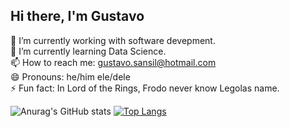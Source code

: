 ## Hi there, I'm Gustavo

🔭 I’m currently working with software devepment. <br>
🌱 I’m currently learning Data Science.<br>
📫 How to reach me: gustavo.sansil@hotmail.com<br>
😄 Pronouns: he/him ele/dele<br>
⚡ Fun fact: In Lord of the Rings, Frodo never know Legolas name.<br>

![Anurag's GitHub stats](https://github-readme-stats.vercel.app/api?username=gustavosalem&show_icons=true&theme=radical)
[![Top Langs](https://github-readme-stats.vercel.app/api/top-langs/?username=gustavosalem&langs_count=5&layout=compact)](https://github.com/gustavosalem/github-readme-stats)
